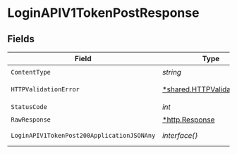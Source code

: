 # LoginAPIV1TokenPostResponse


## Fields

| Field                                                                     | Type                                                                      | Required                                                                  | Description                                                               |
| ------------------------------------------------------------------------- | ------------------------------------------------------------------------- | ------------------------------------------------------------------------- | ------------------------------------------------------------------------- |
| `ContentType`                                                             | *string*                                                                  | :heavy_check_mark:                                                        | N/A                                                                       |
| `HTTPValidationError`                                                     | [*shared.HTTPValidationError](../../models/shared/httpvalidationerror.md) | :heavy_minus_sign:                                                        | Validation Error                                                          |
| `StatusCode`                                                              | *int*                                                                     | :heavy_check_mark:                                                        | N/A                                                                       |
| `RawResponse`                                                             | [*http.Response](https://pkg.go.dev/net/http#Response)                    | :heavy_minus_sign:                                                        | N/A                                                                       |
| `LoginAPIV1TokenPost200ApplicationJSONAny`                                | *interface{}*                                                             | :heavy_minus_sign:                                                        | Successful Response                                                       |